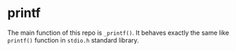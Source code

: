 # printf

The main function of this repo is `_printf()`.
It behaves exactly the same like `printf()` function in `stdio.h` standard library.
